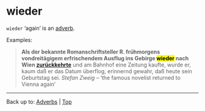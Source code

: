 # wieder

`wieder` ‘again’ is an [adverb](../../index.md).

Examples:

> **Als der bekannte Romanschriftsteller R. frühmorgens vondreitägigem erfrischendem Ausflug ins Gebirge <mark>wieder</mark> nach Wien [zurückkehrte](../../../verbs/z/zu/zurueckkehren.md)** und am Bahnhof eine Zeitung kaufte, wurde er, kaum daß er das Datum überflog, erinnernd gewahr, daß heute sein Geburtstag sei. *Stefan Zweig* – ‘the famous novelist returned to Vienna again’

----

Back up to: [Adverbs](../../index.md) | [Top](../../../index.md)
